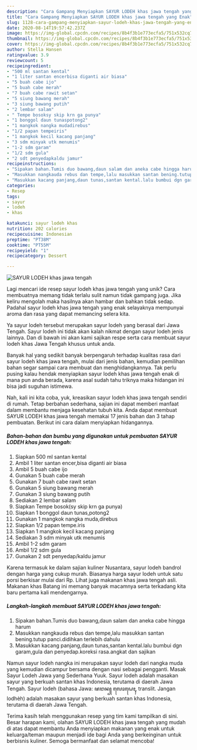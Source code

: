 ```yaml
---
description: "Cara Gampang Menyiapkan SAYUR LODEH khas jawa tengah yang Enak"
title: "Cara Gampang Menyiapkan SAYUR LODEH khas jawa tengah yang Enak"
slug: 1128-cara-gampang-menyiapkan-sayur-lodeh-khas-jawa-tengah-yang-enak
date: 2020-08-14T19:57:42.237Z
image: https://img-global.cpcdn.com/recipes/8b4f3b1e773ecfa5/751x532cq70/sayur-lodeh-khas-jawa-tengah-foto-resep-utama.jpg
thumbnail: https://img-global.cpcdn.com/recipes/8b4f3b1e773ecfa5/751x532cq70/sayur-lodeh-khas-jawa-tengah-foto-resep-utama.jpg
cover: https://img-global.cpcdn.com/recipes/8b4f3b1e773ecfa5/751x532cq70/sayur-lodeh-khas-jawa-tengah-foto-resep-utama.jpg
author: Stella Hansen
ratingvalue: 3.9
reviewcount: 5
recipeingredient:
- "500 ml santan kental"
- "1 liter santan encerbisa diganti air biasa"
- "5 buah cabe ijo"
- "5 buah cabe merah"
- "7 buah cabe rawit setan"
- "5 siung bawang merah"
- "3 siung bawang putih"
- "2 lembar salam"
- " Tempe bosoksy skip krn ga punya"
- "1 bonggol daun tunaspotong2"
- "1 mangkok nangka mudadirebus"
- "1/2 papan tempeiris"
- "1 mangkok kecil kacang panjang"
- "3 sdm minyak utk menumis"
- "1-2 sdm garam"
- "1/2 sdm gula"
- "2 sdt penyedapkaldu jamur"
recipeinstructions:
- "Sipakan bahan.Tumis duo bawang,daun salam dan aneka cabe hingga harum"
- "Masukkan nangkauda rebus dan tempe,lalu masukkan santan bening.tutup panci.didihkan terlebih dahulu"
- "Masukkan kacang panjang,daun tunas,santan kental.lalu bumbui dgn garam,gula dan penyedap.koreksi rasa.angkat dan sajikan"
categories:
- Resep
tags:
- sayur
- lodeh
- khas

katakunci: sayur lodeh khas 
nutrition: 202 calories
recipecuisine: Indonesian
preptime: "PT38M"
cooktime: "PT55M"
recipeyield: "1"
recipecategory: Dessert

---
```



![SAYUR LODEH khas jawa tengah](https://img-global.cpcdn.com/recipes/8b4f3b1e773ecfa5/751x532cq70/sayur-lodeh-khas-jawa-tengah-foto-resep-utama.jpg)

Lagi mencari ide resep sayur lodeh khas jawa tengah yang unik? Cara membuatnya memang tidak terlalu sulit namun tidak gampang juga. Jika keliru mengolah maka hasilnya akan hambar dan bahkan tidak sedap. Padahal sayur lodeh khas jawa tengah yang enak selayaknya mempunyai aroma dan rasa yang dapat memancing selera kita.

Ya sayur lodeh tersebut merupakan sayur lodeh yang berasal dari Jawa Tengah. Sayur lodeh ini tidak akan kalah nikmat dengan sayur lodeh jenis lainnya. Dan di bawah ini akan kami sajikan respe serta cara membuat sayur lodeh khas Jawa Tengah khusus untuk anda.

Banyak hal yang sedikit banyak berpengaruh terhadap kualitas rasa dari sayur lodeh khas jawa tengah, mulai dari jenis bahan, kemudian pemilihan bahan segar sampai cara membuat dan menghidangkannya. Tak perlu pusing kalau hendak menyiapkan sayur lodeh khas jawa tengah enak di mana pun anda berada, karena asal sudah tahu triknya maka hidangan ini bisa jadi suguhan istimewa.


Nah, kali ini kita coba, yuk, kreasikan sayur lodeh khas jawa tengah sendiri di rumah. Tetap berbahan sederhana, sajian ini dapat memberi manfaat dalam membantu menjaga kesehatan tubuh kita. Anda dapat membuat SAYUR LODEH khas jawa tengah memakai 17 jenis bahan dan 3 tahap pembuatan. Berikut ini cara dalam menyiapkan hidangannya.

<!--inarticleads1-->

##### Bahan-bahan dan bumbu yang digunakan untuk pembuatan SAYUR LODEH khas jawa tengah:

1. Siapkan 500 ml santan kental
1. Ambil 1 liter santan encer,bisa diganti air biasa
1. Ambil 5 buah cabe ijo
1. Gunakan 5 buah cabe merah
1. Gunakan 7 buah cabe rawit setan
1. Gunakan 5 siung bawang merah
1. Gunakan 3 siung bawang putih
1. Sediakan 2 lembar salam
1. Siapkan  Tempe bosok(sy skip krn ga punya)
1. Siapkan 1 bonggol daun tunas,potong2
1. Gunakan 1 mangkok nangka muda,direbus
1. Siapkan 1/2 papan tempe.iris
1. Siapkan 1 mangkok kecil kacang panjang
1. Sediakan 3 sdm minyak utk menumis
1. Ambil 1-2 sdm garam
1. Ambil 1/2 sdm gula
1. Gunakan 2 sdt penyedap/kaldu jamur


Karena termasuk ke dalam sajian kuliner Nusantara, sayur lodeh bandrol dengan harga yang cukup murah. Biasanya harga sayur lodeh untuk satu porsi berkisar mulai dari Rp. Lihat juga makanan khas jawa tengah asli. Makanan khas Batang ini memang banyak macamnya serta terkadang kita baru pertama kali mendengarnya. 

<!--inarticleads2-->

##### Langkah-langkah membuat SAYUR LODEH khas jawa tengah:

1. Sipakan bahan.Tumis duo bawang,daun salam dan aneka cabe hingga harum
1. Masukkan nangkauda rebus dan tempe,lalu masukkan santan bening.tutup panci.didihkan terlebih dahulu
1. Masukkan kacang panjang,daun tunas,santan kental.lalu bumbui dgn garam,gula dan penyedap.koreksi rasa.angkat dan sajikan


Namun sayur lodeh nangka ini merupakan sayur lodeh dari nangka muda yang kemudian dicampur bersama dengan nasi sebagai pengganti. Masak Sayur Lodeh Jawa yang Sederhana Yuuk. Sayur lodeh adalah masakan sayur yang berkuah santan khas Indonesia, terutama di daerah Jawa Tengah. Sayur lodeh (bahasa Jawa: ꦗꦔꦤ꧀ ꦭꦺꦴꦝꦺꦃ, translit. Jangan lodhèh) adalah masakan sayur yang berkuah santan khas Indonesia, terutama di daerah Jawa Tengah. 

Terima kasih telah menggunakan resep yang tim kami tampilkan di sini. Besar harapan kami, olahan SAYUR LODEH khas jawa tengah yang mudah di atas dapat membantu Anda menyiapkan makanan yang enak untuk keluarga/teman maupun menjadi ide bagi Anda yang berkeinginan untuk berbisnis kuliner. Semoga bermanfaat dan selamat mencoba!
